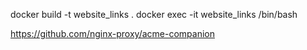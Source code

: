 docker build -t website_links .
docker exec -it website_links /bin/bash


https://github.com/nginx-proxy/acme-companion
